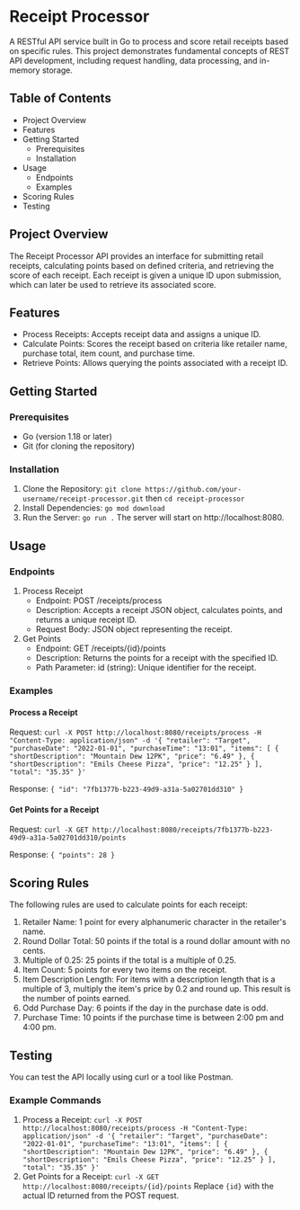 # Receipt Processor

A RESTful API service built in Go to process and score retail receipts based on specific rules. This project demonstrates fundamental concepts of REST API development, including request handling, data processing, and in-memory storage.

## Table of Contents
- Project Overview
- Features
- Getting Started
  - Prerequisites
  - Installation
- Usage
  - Endpoints
  - Examples
- Scoring Rules
- Testing

## Project Overview
The Receipt Processor API provides an interface for submitting retail receipts, calculating points based on defined criteria, and retrieving the score of each receipt. Each receipt is given a unique ID upon submission, which can later be used to retrieve its associated score.

## Features
- Process Receipts: Accepts receipt data and assigns a unique ID.
- Calculate Points: Scores the receipt based on criteria like retailer name, purchase total, item count, and purchase time.
- Retrieve Points: Allows querying the points associated with a receipt ID.

## Getting Started

### Prerequisites
- Go (version 1.18 or later)
- Git (for cloning the repository)

### Installation
1. Clone the Repository: `git clone https://github.com/your-username/receipt-processor.git` then `cd receipt-processor`
2. Install Dependencies: `go mod download`
3. Run the Server: `go run .` The server will start on http://localhost:8080.

## Usage

### Endpoints
1. Process Receipt
   - Endpoint: POST /receipts/process
   - Description: Accepts a receipt JSON object, calculates points, and returns a unique receipt ID.
   - Request Body: JSON object representing the receipt.
2. Get Points
   - Endpoint: GET /receipts/{id}/points
   - Description: Returns the points for a receipt with the specified ID.
   - Path Parameter: id (string): Unique identifier for the receipt.

### Examples

#### Process a Receipt
Request: `curl -X POST http://localhost:8080/receipts/process -H "Content-Type: application/json" -d '{ "retailer": "Target", "purchaseDate": "2022-01-01", "purchaseTime": "13:01", "items": [ { "shortDescription": "Mountain Dew 12PK", "price": "6.49" }, { "shortDescription": "Emils Cheese Pizza", "price": "12.25" } ], "total": "35.35" }'`

Response: `{ "id": "7fb1377b-b223-49d9-a31a-5a02701dd310" }`

#### Get Points for a Receipt
Request: `curl -X GET http://localhost:8080/receipts/7fb1377b-b223-49d9-a31a-5a02701dd310/points`

Response: `{ "points": 28 }`

## Scoring Rules
The following rules are used to calculate points for each receipt:
1. Retailer Name: 1 point for every alphanumeric character in the retailer's name.
2. Round Dollar Total: 50 points if the total is a round dollar amount with no cents.
3. Multiple of 0.25: 25 points if the total is a multiple of 0.25.
4. Item Count: 5 points for every two items on the receipt.
5. Item Description Length: For items with a description length that is a multiple of 3, multiply the item's price by 0.2 and round up. This result is the number of points earned.
6. Odd Purchase Day: 6 points if the day in the purchase date is odd.
7. Purchase Time: 10 points if the purchase time is between 2:00 pm and 4:00 pm.

## Testing
You can test the API locally using curl or a tool like Postman.

### Example Commands
1. Process a Receipt: `curl -X POST http://localhost:8080/receipts/process -H "Content-Type: application/json" -d '{ "retailer": "Target", "purchaseDate": "2022-01-01", "purchaseTime": "13:01", "items": [ { "shortDescription": "Mountain Dew 12PK", "price": "6.49" }, { "shortDescription": "Emils Cheese Pizza", "price": "12.25" } ], "total": "35.35" }'`
2. Get Points for a Receipt: `curl -X GET http://localhost:8080/receipts/{id}/points` Replace `{id}` with the actual ID returned from the POST request.
